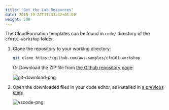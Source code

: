 ```yaml
---
title: 'Get the Lab Resources'
date: 2019-10-22T11:33:42+01:00
weight: 500
---
```


The CloudFormation templates can be found in `code/` directory of the `cfn101-workshop` folder.

1. Clone the repository to your working directory:
    ```bash
    git clone https://github.com/aws-samples/cfn101-workshop
    ```

    Or Download the ZIP file from [the Github repository page](https://github.com/aws-samples/cfn101-workshop):

    ![git-download-png](../git-download.png)
1. Open the downloaded files in your code editor, as installed in [a previous step](../300-edit):

    ![vscode-png](../vscode.png)

